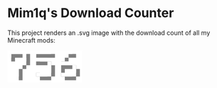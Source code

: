 # Mim1q's Download Counter

This project renders an .svg image with the download count of all my Minecraft mods:

![Download count](https://raw.githubusercontent.com/mim1q/DownloadCounter/master/output/output.svg)
